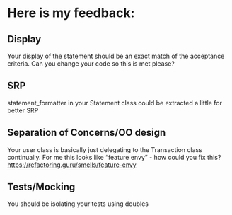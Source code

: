 # Here is my feedback:
## Display
Your display of the statement should be an exact match of the acceptance criteria.
Can you change your code so this is met please?

## SRP
statement_formatter in your Statement class could be extracted a little for better SRP

## Separation of Concerns/OO design
Your user class is basically just delegating to the Transaction class continually. For me this looks like “feature envy” - how could you fix this?
       https://refactoring.guru/smells/feature-envy

## Tests/Mocking
You should be isolating your tests using doubles